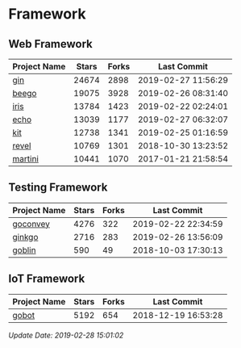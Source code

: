# Framework

## Web Framework

| Project Name | Stars | Forks | Last Commit |
| ------------ | ----- | ----- | ----------- |
| [gin](https://github.com/gin-gonic/gin) | 24674 | 2898 | 2019-02-27 11:56:29 |
| [beego](https://github.com/astaxie/beego) | 19075 | 3928 | 2019-02-26 08:31:40 |
| [iris](https://github.com/kataras/iris) | 13784 | 1423 | 2019-02-22 02:24:01 |
| [echo](https://github.com/labstack/echo) | 13039 | 1177 | 2019-02-27 06:32:07 |
| [kit](https://github.com/go-kit/kit) | 12738 | 1341 | 2019-02-25 01:16:59 |
| [revel](https://github.com/revel/revel) | 10769 | 1301 | 2018-10-30 13:23:52 |
| [martini](https://github.com/go-martini/martini) | 10441 | 1070 | 2017-01-21 21:58:54 |

## Testing Framework

| Project Name | Stars | Forks | Last Commit |
| ------------ | ----- | ----- | ----------- |
| [goconvey](https://github.com/smartystreets/goconvey) | 4276 | 322 | 2019-02-22 22:34:59 |
| [ginkgo](https://github.com/onsi/ginkgo) | 2716 | 283 | 2019-02-26 13:56:09 |
| [goblin](https://github.com/franela/goblin) | 590 | 49 | 2018-10-03 17:30:13 |

## IoT Framework

| Project Name | Stars | Forks | Last Commit |
| ------------ | ----- | ----- | ----------- |
| [gobot](https://github.com/hybridgroup/gobot) | 5192 | 654 | 2018-12-19 16:53:28 |

*Update Date: 2019-02-28 15:01:02*